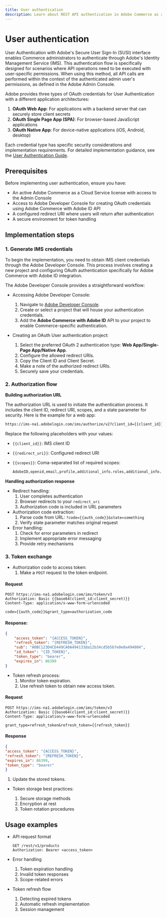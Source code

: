 ```yaml
---
title: User authentication
description: Learn about REST API authentication in Adobe Commerce as a Cloud Service.
---
```


# User authentication

User Authentication with Adobe's Secure User Sign-In (SUSI) interface enables Commerce administrators to authenticate through Adobe's Identity Management Service (IMS). This authentication flow is specifically designed for scenarios where API operations need to be executed with user-specific permissions. When using this method, all API calls are performed within the context of the authenticated admin user's permissions, as defined in the Adobe Admin Console.

Adobe provides three types of OAuth credentials for User Authentication with a different application architectures:

1. **OAuth Web App**:  For applications with a backend server that can securely store client secrets
1. **OAuth Single Page App (SPA)**: For browser-based JavaScript applications
1. **OAuth Native App**: For device-native applications (iOS, Android, desktop)

Each credential type has specific security considerations and implementation requirements. For detailed implementation guidance, see the [User Authentication Guide](https://developer.adobe.com/developer-console/docs/guides/authentication/UserAuthentication/implementation/).

## Prerequisites

Before implementing user authentication, ensure you have:

- An active Adobe Commerce as a Cloud Service license with access to the Admin Console
- Access to Adobe Developer Console for creating OAuth credentials using Adobe Commerce with Adobe ID API
- A configured redirect URI where users will return after authentication
- A secure environment for token handling

## Implementation steps

### 1. Generate IMS credentials

To begin the implementation, you need to obtain IMS client credentials through the Adobe Developer Console. This process involves creating a new project and configuring OAuth authentication specifically for Adobe Commerce with Adobe ID integration.

The Adobe Developer Console provides a straightforward workflow:

- Accessing Adobe Developer Console:

  1. Navigate to [Adobe Developer Console](https://developer.adobe.com/console).
  1. Create or select a project that will house your authentication credentials.
  1. Add the **Adobe Commerce with Adobe ID** API to your project to enable Commerce-specific authentication.

- Creating an OAuth User authentication project:

  1. Select the preferred OAuth 2 authentication type: **Web App/Single-Page App/Native App**.
  1. Configure the allowed redirect URIs.
  1. Copy the Client ID and Client Secret.
  1. Make a note of the authorized redirect URIs.
  1. Securely save your credentials.

### 2. Authorization flow

**Building authorization URL**

The authorization URL is used to initiate the authentication process. It includes the client ID, redirect URI, scopes, and a state parameter for security. Here is the example for a web app:

```html
https://ims-na1.adobelogin.com/ims/authorize/v2?client_id={{client_id}}&redirect_uri={{redirect_uri}}&scope={{scopes}}&state=something&response_type=code
```

Replace the following placeholders with your values:

- `{{client_id}}`: IMS client ID
- `{{redirect_uri}}`: Configured redirect URI
- `{{scopes}}`: Coma-separated list of required scopes:

  ```bash
  AdobeID,openid,email,profile,additional_info.roles,additional_info.projectedProductContext`
  ```

**Handling authorization response**

- Redirect handling:
  1. User completes authentication
  1. Browser redirects to your `redirect_uri`
  1. Authorization code is included in URL parameters
- Authorization code extraction:
  1. Parse code from URL: `?code={{auth_code}}&state=something`
  1. Verify state parameter matches original request
- Error handling:
  1. Check for error parameters in redirect
  1. Implement appropriate error messaging
  1. Provide retry mechanisms

### 3. Token exchange

- Authorization code to access token:
  1. Make a `POST` request to the token endpoint.

<CodeBlock slots="heading, code" repeat="2" languages="HTTP, JSON" />

#### Request

```http
POST https://ims-na1.adobelogin.com/ims/token/v3
Authorization: Basic {{base64(client_id:client_secret)}}
Content-Type: application/x-www-form-urlencoded

code={{auth_code}}&grant_type=authorization_code
```

#### Response:

```json
{
    "access_token": "{ACCESS_TOKEN}",
    "refresh_token": "{REFRESH_TOKEN}",
    "sub": "A0BC123D4CD449CA0A494133@a12b34cd5b5b7e0e0a494004",
    "id_token": "{ID_TOKEN}",
    "token_type": "bearer",
    "expires_in": 86399
}
```

- Token refresh process:
  1. Monitor token expiration.
  1. Use refresh token to obtain new access token.

<CodeBlock slots="heading, code" repeat="2" languages="HTTP, JSON" />

#### Request

```http
POST https://ims-na1.adobelogin.com/ims/token/v3
Authorization: Basic {{base64(client_id:client_secret)}}
Content-Type: application/x-www-form-urlencoded

grant_type=refresh_token&refresh_token={{refresh_token}}
```

#### Response

```json
{
"access_token": "{ACCESS_TOKEN}",
"refresh_token": "{REFRESH_TOKEN}",
"expires_in": 86399,
"token_type": "bearer"
}
```

  1. Update the stored tokens.

- Token storage best practices:

  1. Secure storage methods
  1. Encryption at rest
  1. Token rotation procedures

## Usage examples

- API request format

  ```http
  GET /rest/v1/products
  Authorization: Bearer <access_token>
  ```

- Error handling
  1. Token expiration handling
  1. Invalid token responses
  1. Scope-related errors
- Token refresh flow
  1. Detecting expired tokens
  1. Automatic refresh implementation
  1. Session management
